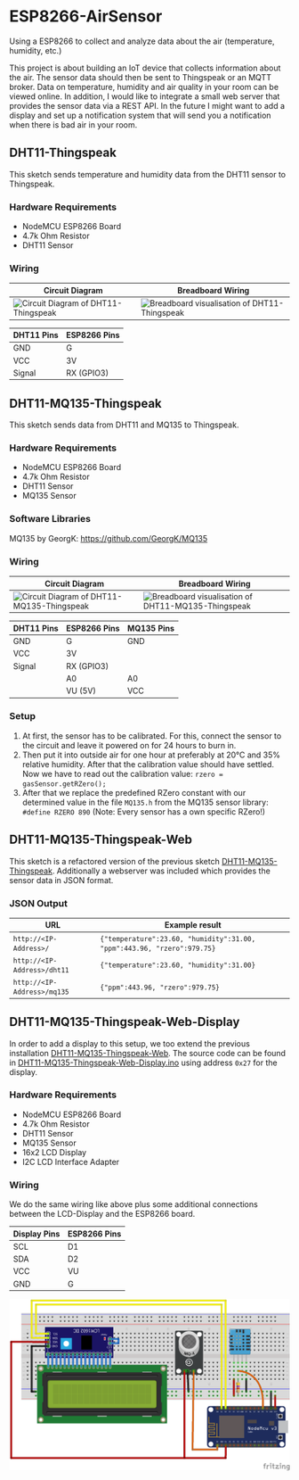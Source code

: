 # ESP8266-AirSensor
Using a ESP8266 to collect and analyze data about the air (temperature, humidity, etc.)

This project is about building an IoT device that collects information about the air.
The sensor data should then be sent to Thingspeak or an MQTT broker.
Data on temperature, humidity and air quality in your room can be viewed online.
In addition, I would like to integrate a small web server that provides the sensor data via a REST API.
In the future I might want to add a display and set up a notification system that will send you a notification when there is bad air in your room.

## DHT11-Thingspeak
This sketch sends temperature and humidity data from the DHT11 sensor to Thingspeak.

### Hardware Requirements
* NodeMCU ESP8266 Board
* 4.7k Ohm Resistor
* DHT11 Sensor

### Wiring
| Circuit Diagram | Breadboard Wiring |
|-----------------|-------------------|
| ![Circuit Diagram of DHT11-Thingspeak](/docs/DHT11-Thingspeak_circuitDiagram.png) | ![Breadboard visualisation of DHT11-Thingspeak](/docs/DHT11-Thingspeak_breadboard.png) |

| DHT11 Pins | ESP8266 Pins |
|------------|--------------|
| GND        | G            |
| VCC        | 3V           |
| Signal     | RX (GPIO3)   |

## DHT11-MQ135-Thingspeak
This sketch sends data from DHT11 and MQ135 to Thingspeak.

### Hardware Requirements
* NodeMCU ESP8266 Board
* 4.7k Ohm Resistor
* DHT11 Sensor
* MQ135 Sensor

### Software Libraries
MQ135 by GeorgK: https://github.com/GeorgK/MQ135

### Wiring
| Circuit Diagram | Breadboard Wiring |
|-----------------|-------------------|
| ![Circuit Diagram of DHT11-MQ135-Thingspeak](/docs/DHT11-MQ135-Thingspeak_circuitDiagram.png) | ![Breadboard visualisation of DHT11-MQ135-Thingspeak](/docs/DHT11-MQ135-Thingspeak_breadboard.png) |

| DHT11 Pins | ESP8266 Pins | MQ135 Pins |
|------------|--------------|------------|
| GND        | G            | GND        |
| VCC        | 3V           |            |
| Signal     | RX (GPIO3)   |            |
|            | A0           | A0         |
|            | VU (5V)      | VCC        |

### Setup
1. At first, the sensor has to be calibrated. For this, connect the sensor to the circuit and leave it powered on for 24 hours to burn in.
2. Then put it into outside air for one hour at preferably at 20°C and 35% relative humidity. After that the calibration value should have settled.
Now we have to read out the calibration value: `rzero = gasSensor.getRZero();`
3. After that we replace the predefined RZero constant with our determined value in the file `MQ135.h` from the MQ135 sensor library: `#define RZERO 890`
(Note: Every sensor has a own specific RZero!)

## DHT11-MQ135-Thingspeak-Web
This sketch is a refactored version of the previous sketch [DHT11-MQ135-Thingspeak](#DHT11-MQ135-Thingspeak).
Additionally a webserver was included which provides the sensor data in JSON format.

### JSON Output
| URL                         | Example result                                                          |
|-----------------------------|-------------------------------------------------------------------------|
| `http://<IP-Address>/`      | `{"temperature":23.60, "humidity":31.00, "ppm":443.96, "rzero":979.75}` |
| `http://<IP-Address>/dht11` | `{"temperature":23.60, "humidity":31.00}`                               |
| `http://<IP-Address>/mq135` | `{"ppm":443.96, "rzero":979.75}`                                        |

## DHT11-MQ135-Thingspeak-Web-Display
In order to add a display to this setup, we too extend the previous installation [DHT11-MQ135-Thingspeak-Web](#DHT11-MQ135-Thingspeak-Web).
The source code can be found in [DHT11-MQ135-Thingspeak-Web-Display.ino](DHT11-MQ135-Thingspeak-Web-Display.ino) using address `0x27` for the display.

### Hardware Requirements
* NodeMCU ESP8266 Board
* 4.7k Ohm Resistor
* DHT11 Sensor
* MQ135 Sensor
* 16x2 LCD Display
* I2C LCD Interface Adapter

### Wiring
We do the same wiring like above plus some additional connections between the LCD-Display and the ESP8266 board.

| Display Pins | ESP8266 Pins |
|--------------|--------------|
| SCL          | D1           |
| SDA          | D2           |
| VCC          | VU           |
| GND          | G            |

![Breadboard visualisation of DHT11-MQ135-Thingspeak-Web-Display](/docs/DHT11-MQ135-Thingspeak-Web-Display_breadboard.png)

